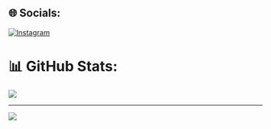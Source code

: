 
## 🌐 Socials:
[![Instagram](https://img.shields.io/badge/Instagram-%23E4405F.svg?logo=Instagram&logoColor=white)](https://instagram.com/flesruoy_evoll) 

# 📊 GitHub Stats:
<!-- ![](https://github-readme-stats.vercel.app/api?username=NbRZyZ&theme=midnight-purple&hide_border=false&include_all_commits=false&count_private=false)<br/> -->
![](https://github-readme-streak-stats.herokuapp.com/?user=NbRZyZ&theme=midnight-purple&hide_border=false)<br/>
<!-- ![](https://github-readme-stats.vercel.app/api/top-langs/?username=NbRZyZ&theme=midnight-purple&hide_border=false&include_all_commits=false&count_private=false&layout=compact) -->


---
[![](https://visitcount.itsvg.in/api?id=NbRZyZ&icon=7&color=11)](https://visitcount.itsvg.in)

<!-- Proudly created with GPRM ( https://gprm.itsvg.in ) -->
